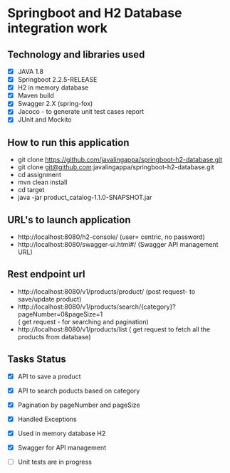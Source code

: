 # Springboot and  H2 Database integration work

 ## Technology and libraries used ##
 
 - [x] JAVA 1.8
 - [x] Springboot 2.2.5-RELEASE
 - [x] H2 in memory database
 - [x] Maven build
 - [x] Swagger 2.X (spring-fox)
 - [x] Jacoco - to generate unit test cases report
 - [x] JUnit and Mockito

## How to run this application ##
 * git clone https://github.com/javalingappa/springboot-h2-database.git
 * git clone git@github.com:javalingappa/springboot-h2-database.git
 * cd assignment
 * mvn clean install
 * cd target 
 * java -jar  product_catalog-1.1.0-SNAPSHOT.jar
 
 ## URL's to launch application ##
 * http://localhost:8080/h2-console/   (user= centric, no password)
 * http://localhost:8080/swagger-ui.html#/  (Swagger API management URL)
 
 ## Rest endpoint url ##
 * http://localhost:8080/v1/products/product/  (post request- to save/update product)
 * http://localhost:8080/v1/products/search/{category}?pageNumber=0&pageSize=1  
            ( get request - for searching and pagination)
 * http://localhost:8080/v1/products/list   ( get request to fetch all the products from database)
 
 
 ## Tasks Status ##
 
 - [x] API to save a product
 - [x] API to search poducts based on category
 - [x] Pagination by pageNumber and pageSize
 - [x] Handled Exceptions
 - [x] Used in memory database H2
 - [x] Swagger for API management
 - [ ] Unit tests are in progress

 
